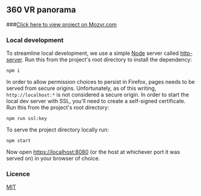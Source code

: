 ## 360 VR panorama

###[Click here to view project on Mozvr.com](http://mozvr.com/projects/panorama-viewer)


### Local development

To streamline local development, we use a simple [Node](https://nodejs.org/) server called [http-server](https://www.npmjs.com/package/http-server). Run this from the project's root directory to install the dependency:

    npm i

In order to allow permission choices to persist in Firefox, pages needs to be served from secure origins. Unfortunately, as of this writing, `http://localhost:*` is not considered a secure origin. In order to start the local dev server with SSL, you'll need to create a self-signed certificate. Run this from the project's root directory:

    npm run ssl:key

To serve the project directory locally run:

    npm start

Now open [https://localhost:8080](https://localhost:8080) (or the host at whichever port it was served on) in your browser of choice.


### Licence

[MIT](LICENCE)
